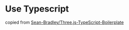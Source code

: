# Use Typescript

copied from [Sean-Bradley/Three.js-TypeScript-Boilerplate](https://github.com/Sean-Bradley/Three.js-TypeScript-Boilerplate)

